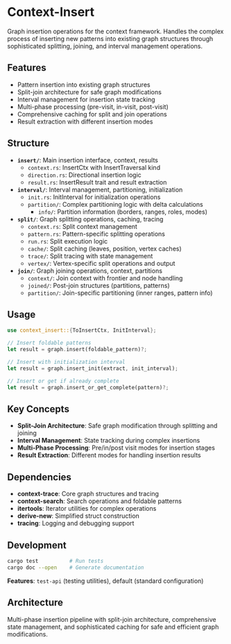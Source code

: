 # Context-Insert

Graph insertion operations for the context framework. Handles the 
complex process of inserting new patterns into existing graph structures 
through sophisticated splitting, joining, and interval management operations.

## Features
- Pattern insertion into existing graph structures
- Split-join architecture for safe graph modifications
- Interval management for insertion state tracking
- Multi-phase processing (pre-visit, in-visit, post-visit)
- Comprehensive caching for split and join operations
- Result extraction with different insertion modes

## Structure
- **`insert/`**: Main insertion interface, context, results
  - `context.rs`: InsertCtx with InsertTraversal kind
  - `direction.rs`: Directional insertion logic
  - `result.rs`: InsertResult trait and result extraction
- **`interval/`**: Interval management, partitioning, initialization
  - `init.rs`: InitInterval for initialization operations
  - `partition/`: Complex partitioning logic with delta calculations
    - `info/`: Partition information (borders, ranges, roles, modes)
- **`split/`**: Graph splitting operations, caching, tracing
  - `context.rs`: Split context management
  - `pattern.rs`: Pattern-specific splitting operations
  - `run.rs`: Split execution logic
  - `cache/`: Split caching (leaves, position, vertex caches)
  - `trace/`: Split tracing with state management
  - `vertex/`: Vertex-specific split operations and output
- **`join/`**: Graph joining operations, context, partitions
  - `context/`: Join context with frontier and node handling
  - `joined/`: Post-join structures (partitions, patterns)
  - `partition/`: Join-specific partitioning (inner ranges, pattern info)

## Usage
```rust
use context_insert::{ToInsertCtx, InitInterval};

// Insert foldable patterns
let result = graph.insert(foldable_pattern)?;

// Insert with initialization interval
let result = graph.insert_init(extract, init_interval);

// Insert or get if already complete
let result = graph.insert_or_get_complete(pattern)?;
```

## Key Concepts
- **Split-Join Architecture**: Safe graph modification through splitting and joining
- **Interval Management**: State tracking during complex insertions
- **Multi-Phase Processing**: Pre/in/post visit modes for insertion stages
- **Result Extraction**: Different modes for handling insertion results

## Dependencies
- **context-trace**: Core graph structures and tracing
- **context-search**: Search operations and foldable patterns
- **itertools**: Iterator utilities for complex operations
- **derive-new**: Simplified struct construction
- **tracing**: Logging and debugging support

## Development
```bash
cargo test          # Run tests
cargo doc --open    # Generate documentation
```

**Features**: `test-api` (testing utilities), default (standard configuration)

## Architecture
Multi-phase insertion pipeline with split-join architecture, 
comprehensive state management, and sophisticated caching for 
safe and efficient graph modifications.